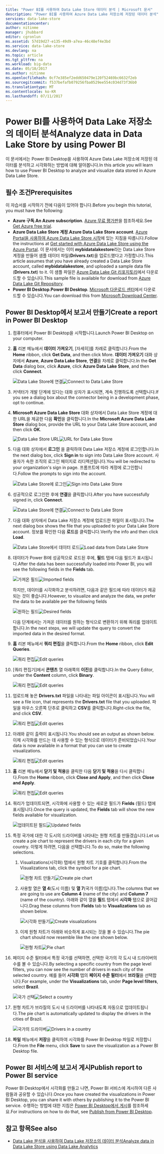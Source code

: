```yaml
---
title: "Power BI를 사용하여 Data Lake Store 데이터 분석 | Microsoft 문서"
description: "Power BI를 사용하여 Azure Data Lake 저장소에 저장된 데이터 분석"
services: data-lake-store
documentationcenter: 
author: nitinme
manager: jhubbard
editor: cgronlun
ms.assetid: 57d19d27-e135-49d9-a7ea-46c48ef4e3bd
ms.service: data-lake-store
ms.devlang: na
ms.topic: article
ms.tgt_pltfrm: na
ms.workload: big-data
ms.date: 05/10/2017
ms.author: nitinme
ms.openlocfilehash: 0cf7e385ef2edd650479e120f52469bc6632f2eb
ms.sourcegitcommit: f537befafb079256fba0529ee554c034d73f36b0
ms.translationtype: MT
ms.contentlocale: ko-KR
ms.lasthandoff: 07/11/2017
---
```

# <a name="analyze-data-in-data-lake-store-by-using-power-bi"></a><span data-ttu-id="9a4c7-103">Power BI를 사용하여 Data Lake 저장소의 데이터 분석</span><span class="sxs-lookup"><span data-stu-id="9a4c7-103">Analyze data in Data Lake Store by using Power BI</span></span>
<span data-ttu-id="9a4c7-104">이 문서에서는 Power BI Desktop을 사용하여 Azure Data Lake 저장소에 저장된 데이터를 분석하고 시각화하는 방법에 대해 알아봅니다.</span><span class="sxs-lookup"><span data-stu-id="9a4c7-104">In this article you will learn how to use Power BI Desktop to analyze and visualize data stored in Azure Data Lake Store.</span></span>

## <a name="prerequisites"></a><span data-ttu-id="9a4c7-105">필수 조건</span><span class="sxs-lookup"><span data-stu-id="9a4c7-105">Prerequisites</span></span>
<span data-ttu-id="9a4c7-106">이 자습서를 시작하기 전에 다음이 있어야 합니다.</span><span class="sxs-lookup"><span data-stu-id="9a4c7-106">Before you begin this tutorial, you must have the following:</span></span>

* <span data-ttu-id="9a4c7-107">**Azure 구독**.</span><span class="sxs-lookup"><span data-stu-id="9a4c7-107">**An Azure subscription**.</span></span> <span data-ttu-id="9a4c7-108">[Azure 무료 평가판](https://azure.microsoft.com/pricing/free-trial/)을 참조하세요.</span><span class="sxs-lookup"><span data-stu-id="9a4c7-108">See [Get Azure free trial](https://azure.microsoft.com/pricing/free-trial/).</span></span>
* <span data-ttu-id="9a4c7-109">**Azure Data Lake Store 계정**.</span><span class="sxs-lookup"><span data-stu-id="9a4c7-109">**Azure Data Lake Store account**.</span></span> <span data-ttu-id="9a4c7-110">[Azure Portal을 사용하여 Azure Data Lake Store 시작](data-lake-store-get-started-portal.md)에 있는 지침을 따릅니다.</span><span class="sxs-lookup"><span data-stu-id="9a4c7-110">Follow the instructions at [Get started with Azure Data Lake Store using the Azure Portal](data-lake-store-get-started-portal.md).</span></span> <span data-ttu-id="9a4c7-111">이 문서에서는 이미 **mybidatalakestore**라는 Data Lake Store 계정을 만들어 샘플 데이터 파일(**Drivers.txt**)을 업로드했다고 가정합니다.</span><span class="sxs-lookup"><span data-stu-id="9a4c7-111">This article assumes that you have already created a Data Lake Store account, called **mybidatalakestore**, and uploaded a sample data file (**Drivers.txt**) to it.</span></span> <span data-ttu-id="9a4c7-112">이 샘플 파일은 [Azure Data Lake Git 리포지토리](https://github.com/Azure/usql/tree/master/Examples/Samples/Data/AmbulanceData/Drivers.txt)에서 다운로드할 수 있습니다.</span><span class="sxs-lookup"><span data-stu-id="9a4c7-112">This sample file is available for download from [Azure Data Lake Git Repository](https://github.com/Azure/usql/tree/master/Examples/Samples/Data/AmbulanceData/Drivers.txt).</span></span>
* <span data-ttu-id="9a4c7-113">**Power BI Desktop**.</span><span class="sxs-lookup"><span data-stu-id="9a4c7-113">**Power BI Desktop**.</span></span> <span data-ttu-id="9a4c7-114">[Microsoft 다운로드 센터](https://www.microsoft.com/en-us/download/details.aspx?id=45331)에서 다운로드할 수 있습니다.</span><span class="sxs-lookup"><span data-stu-id="9a4c7-114">You can download this from [Microsoft Download Center](https://www.microsoft.com/en-us/download/details.aspx?id=45331).</span></span> 

## <a name="create-a-report-in-power-bi-desktop"></a><span data-ttu-id="9a4c7-115">Power BI Desktop에서 보고서 만들기</span><span class="sxs-lookup"><span data-stu-id="9a4c7-115">Create a report in Power BI Desktop</span></span>
1. <span data-ttu-id="9a4c7-116">컴퓨터에서 Power BI Desktop을 시작합니다.</span><span class="sxs-lookup"><span data-stu-id="9a4c7-116">Launch Power BI Desktop on your computer.</span></span>
2. <span data-ttu-id="9a4c7-117">**홈** 리본 메뉴에서 **데이터 가져오기**, [자세히]를 차례로 클릭합니다.</span><span class="sxs-lookup"><span data-stu-id="9a4c7-117">From the **Home** ribbon, click **Get Data**, and then click More.</span></span> <span data-ttu-id="9a4c7-118">**데이터 가져오기** 대화 상자에서 **Azure**, **Azure Data Lake Store**, **연결**을 차례로 클릭합니다.</span><span class="sxs-lookup"><span data-stu-id="9a4c7-118">In the **Get Data** dialog box, click **Azure**, click **Azure Data Lake Store**, and then click **Connect**.</span></span>
   
    <span data-ttu-id="9a4c7-119">![Data Lake Store에 연결](./media/data-lake-store-power-bi/get-data-lake-store-account.png "Data Lake Store에 연결")</span><span class="sxs-lookup"><span data-stu-id="9a4c7-119">![Connect to Data Lake Store](./media/data-lake-store-power-bi/get-data-lake-store-account.png "Connect to Data Lake Store")</span></span>
3. <span data-ttu-id="9a4c7-120">커넥터가 개발 단계에 있다는 대화 상자가 표시되면, 계속 진행하도록 선택합니다.</span><span class="sxs-lookup"><span data-stu-id="9a4c7-120">If you see a dialog box about the connector being in a development phase, opt to continue.</span></span>
4. <span data-ttu-id="9a4c7-121">**Microsoft Azure Data Lake Store** 대화 상자에서 Data Lake Store 계정에 대한 URL을 제공한 다음 **확인**을 클릭합니다.</span><span class="sxs-lookup"><span data-stu-id="9a4c7-121">In the **Microsoft Azure Data Lake Store** dialog box, provide the URL to your Data Lake Store account, and then click **OK**.</span></span>
   
    <span data-ttu-id="9a4c7-122">![Data Lake Store URL](./media/data-lake-store-power-bi/get-data-lake-store-account-url.png "Data Lake Store URL")</span><span class="sxs-lookup"><span data-stu-id="9a4c7-122">![URL for Data Lake Store](./media/data-lake-store-power-bi/get-data-lake-store-account-url.png "URL for Data Lake Store")</span></span>
5. <span data-ttu-id="9a4c7-123">다음 대화 상자에서 **로그인** 을 클릭하여 Data Lake 저장소 계정에 로그인합니다.</span><span class="sxs-lookup"><span data-stu-id="9a4c7-123">In the next dialog box, click **Sign in** to sign into Data Lake Store account.</span></span> <span data-ttu-id="9a4c7-124">사용자가 속한 조직의 로그인 페이지로 리디렉션됩니다.</span><span class="sxs-lookup"><span data-stu-id="9a4c7-124">You will be redirected to your organization's sign in page.</span></span> <span data-ttu-id="9a4c7-125">프롬프트에 따라 계정에 로그인합니다.</span><span class="sxs-lookup"><span data-stu-id="9a4c7-125">Follow the prompts to sign into the account.</span></span>
   
    <span data-ttu-id="9a4c7-126">![Data Lake Store에 로그인](./media/data-lake-store-power-bi/get-data-lake-store-account-signin.png "Data Lake Store에 로그인")</span><span class="sxs-lookup"><span data-stu-id="9a4c7-126">![Sign into Data Lake Store](./media/data-lake-store-power-bi/get-data-lake-store-account-signin.png "Sign into Data Lake Store")</span></span>
6. <span data-ttu-id="9a4c7-127">성공적으로 로그인한 후에 **연결**을 클릭합니다.</span><span class="sxs-lookup"><span data-stu-id="9a4c7-127">After you have successfully signed in, click **Connect**.</span></span>
   
    <span data-ttu-id="9a4c7-128">![Data Lake Store에 연결](./media/data-lake-store-power-bi/get-data-lake-store-account-connect.png "Data Lake Store에 연결")</span><span class="sxs-lookup"><span data-stu-id="9a4c7-128">![Connect to Data Lake Store](./media/data-lake-store-power-bi/get-data-lake-store-account-connect.png "Connect to Data Lake Store")</span></span>
7. <span data-ttu-id="9a4c7-129">다음 대화 상자에서 Data Lake 저장소 계정에 업로드한 파일이 표시됩니다.</span><span class="sxs-lookup"><span data-stu-id="9a4c7-129">The next dialog box shows the file that you uploaded to your Data Lake Store account.</span></span> <span data-ttu-id="9a4c7-130">정보를 확인한 다음 **로드**를 클릭합니다.</span><span class="sxs-lookup"><span data-stu-id="9a4c7-130">Verify the info and then click **Load**.</span></span>
   
    <span data-ttu-id="9a4c7-131">![Data Lake Store에서 데이터 로드](./media/data-lake-store-power-bi/get-data-lake-store-account-load.png "Data Lake Store에서 데이터 로드")</span><span class="sxs-lookup"><span data-stu-id="9a4c7-131">![Load data from Data Lake Store](./media/data-lake-store-power-bi/get-data-lake-store-account-load.png "Load data from Data Lake Store")</span></span>
8. <span data-ttu-id="9a4c7-132">데이터가 Power BI에 성공적으로 로드된 후에, **필드** 탭에 다음 필드가 표시됩니다.</span><span class="sxs-lookup"><span data-stu-id="9a4c7-132">After the data has been successfully loaded into Power BI, you will see the following fields in the **Fields** tab.</span></span>
   
    <span data-ttu-id="9a4c7-133">![가져온 필드](./media/data-lake-store-power-bi/imported-fields.png "가져온 필드")</span><span class="sxs-lookup"><span data-stu-id="9a4c7-133">![Imported fields](./media/data-lake-store-power-bi/imported-fields.png "Imported fields")</span></span>
   
    <span data-ttu-id="9a4c7-134">하지만, 데이터를 시각화하고 분석하려면, 다음과 같은 필드에 따라 데이터가 제공되는 것이 좋습니다.</span><span class="sxs-lookup"><span data-stu-id="9a4c7-134">However, to visualize and analyze the data, we prefer the data to be available per the following fields</span></span>
   
    <span data-ttu-id="9a4c7-135">![원하는 필드](./media/data-lake-store-power-bi/desired-fields.png "원하는 필드")</span><span class="sxs-lookup"><span data-stu-id="9a4c7-135">![Desired fields](./media/data-lake-store-power-bi/desired-fields.png "Desired fields")</span></span>
   
    <span data-ttu-id="9a4c7-136">다음 단계에서는 가져온 데이터를 원하는 형식으로 변환하기 위해 쿼리를 업데이트합니다.</span><span class="sxs-lookup"><span data-stu-id="9a4c7-136">In the next steps, we will update the query to convert the imported data in the desired format.</span></span>
9. <span data-ttu-id="9a4c7-137">**홈** 리본 메뉴에서 **쿼리 편집**을 클릭합니다.</span><span class="sxs-lookup"><span data-stu-id="9a4c7-137">From the **Home** ribbon, click **Edit Queries**.</span></span>
   
    <span data-ttu-id="9a4c7-138">![쿼리 편집](./media/data-lake-store-power-bi/edit-queries.png "쿼리 편집")</span><span class="sxs-lookup"><span data-stu-id="9a4c7-138">![Edit queries](./media/data-lake-store-power-bi/edit-queries.png "Edit queries")</span></span>
10. <span data-ttu-id="9a4c7-139">[쿼리 편집기]에서 **콘텐츠** 열 아래쪽의 **이진**를 클릭합니다.</span><span class="sxs-lookup"><span data-stu-id="9a4c7-139">In the Query Editor, under the **Content** column, click **Binary**.</span></span>
    
    <span data-ttu-id="9a4c7-140">![쿼리 편집](./media/data-lake-store-power-bi/convert-query1.png "쿼리 편집")</span><span class="sxs-lookup"><span data-stu-id="9a4c7-140">![Edit queries](./media/data-lake-store-power-bi/convert-query1.png "Edit queries")</span></span>
11. <span data-ttu-id="9a4c7-141">업로드해 놓은 **Drivers.txt** 파일을 나타내는 파일 아이콘이 표시됩니다.</span><span class="sxs-lookup"><span data-stu-id="9a4c7-141">You will see a file icon, that represents the **Drivers.txt** file that you uploaded.</span></span> <span data-ttu-id="9a4c7-142">파일을 마우스 오른쪽 단추로 클릭하고 **CSV**를 클릭합니다.</span><span class="sxs-lookup"><span data-stu-id="9a4c7-142">Right-click the file, and click **CSV**.</span></span>    
    
    <span data-ttu-id="9a4c7-143">![쿼리 편집](./media/data-lake-store-power-bi/convert-query2.png "쿼리 편집")</span><span class="sxs-lookup"><span data-stu-id="9a4c7-143">![Edit queries](./media/data-lake-store-power-bi/convert-query2.png "Edit queries")</span></span>
12. <span data-ttu-id="9a4c7-144">아래와 같이 출력이 표시됩니다.</span><span class="sxs-lookup"><span data-stu-id="9a4c7-144">You should see an output as shown below.</span></span> <span data-ttu-id="9a4c7-145">이제 시각화를 만드는 데 사용할 수 있는 형식으로 데이터가 준비되었습니다.</span><span class="sxs-lookup"><span data-stu-id="9a4c7-145">Your data is now available in a format that you can use to create visualizations.</span></span>
    
    <span data-ttu-id="9a4c7-146">![쿼리 편집](./media/data-lake-store-power-bi/convert-query3.png "쿼리 편집")</span><span class="sxs-lookup"><span data-stu-id="9a4c7-146">![Edit queries](./media/data-lake-store-power-bi/convert-query3.png "Edit queries")</span></span>
13. <span data-ttu-id="9a4c7-147">**홈** 리본 메뉴에서 **닫기 및 적용**을 클릭한 다음 **닫기 및 적용**을 다시 클릭합니다.</span><span class="sxs-lookup"><span data-stu-id="9a4c7-147">From the **Home** ribbon, click **Close and Apply**, and then click **Close and Apply**.</span></span>
    
    <span data-ttu-id="9a4c7-148">![쿼리 편집](./media/data-lake-store-power-bi/load-edited-query.png "쿼리 편집")</span><span class="sxs-lookup"><span data-stu-id="9a4c7-148">![Edit queries](./media/data-lake-store-power-bi/load-edited-query.png "Edit queries")</span></span>
14. <span data-ttu-id="9a4c7-149">쿼리가 업데이트되면, 시각화에 사용할 수 있는 새로운 필드가 **Fields** (필드) 탭에 표시됩니다.</span><span class="sxs-lookup"><span data-stu-id="9a4c7-149">Once the query is updated, the **Fields** tab will show the new fields available for visualization.</span></span>
    
    <span data-ttu-id="9a4c7-150">![업데이트된 필드](./media/data-lake-store-power-bi/updated-query-fields.png "업데이트된 필드")</span><span class="sxs-lookup"><span data-stu-id="9a4c7-150">![Updated fields](./media/data-lake-store-power-bi/updated-query-fields.png "Updated fields")</span></span>
15. <span data-ttu-id="9a4c7-151">특정 국가에 대한 각 도시의 드라이버를 나타내는 원형 차트를 만들겠습니다.</span><span class="sxs-lookup"><span data-stu-id="9a4c7-151">Let us create a pie chart to represent the drivers in each city for a given country.</span></span> <span data-ttu-id="9a4c7-152">이렇게 하려면, 다음을 선택합니다.</span><span class="sxs-lookup"><span data-stu-id="9a4c7-152">To do so, make the following selections.</span></span>
    
    1. <span data-ttu-id="9a4c7-153">Visualizations(시각화) 탭에서 원형 차트 기호를 클릭합니다.</span><span class="sxs-lookup"><span data-stu-id="9a4c7-153">From the Visualizations tab, click the symbol for a pie chart.</span></span>
       
        <span data-ttu-id="9a4c7-154">![원형 차트 만들기](./media/data-lake-store-power-bi/create-pie-chart.png "원형 차트 만들기")</span><span class="sxs-lookup"><span data-stu-id="9a4c7-154">![Create pie chart](./media/data-lake-store-power-bi/create-pie-chart.png "Create pie chart")</span></span>
    2. <span data-ttu-id="9a4c7-155">사용할 열은 **열 4**(도시 이름) 및 **열 7**(국가 이름)입니다.</span><span class="sxs-lookup"><span data-stu-id="9a4c7-155">The columns that we are going to use are **Column 4** (name of the city) and **Column 7** (name of the country).</span></span> <span data-ttu-id="9a4c7-156">아래와 같이 열을 **필드** 탭에서 **시각화** 탭으로 끌어갑니다.</span><span class="sxs-lookup"><span data-stu-id="9a4c7-156">Drag these columns from **Fields** tab to **Visualizations** tab as shown below.</span></span>
       
        <span data-ttu-id="9a4c7-157">![시각화 만들기](./media/data-lake-store-power-bi/create-visualizations.png "시각화 만들기")</span><span class="sxs-lookup"><span data-stu-id="9a4c7-157">![Create visualizations](./media/data-lake-store-power-bi/create-visualizations.png "Create visualizations")</span></span>
    3. <span data-ttu-id="9a4c7-158">이제 원형 차트가 아래와 비슷하게 표시되는 것을 볼 수 있습니다.</span><span class="sxs-lookup"><span data-stu-id="9a4c7-158">The pie chart should now resemble like the one shown below.</span></span>
       
        <span data-ttu-id="9a4c7-159">![원형 차트](./media/data-lake-store-power-bi/pie-chart.png "시각화 만들기")</span><span class="sxs-lookup"><span data-stu-id="9a4c7-159">![Pie chart](./media/data-lake-store-power-bi/pie-chart.png "Create visualizations")</span></span>
16. <span data-ttu-id="9a4c7-160">페이지 수준 필터에서 특정 국가를 선택하면, 선택한 국가의 각 도시 내 드라이버의 수를 볼 수 있습니다.</span><span class="sxs-lookup"><span data-stu-id="9a4c7-160">By selecting a specific country from the page level filters, you can now see the number of drivers in each city of the selected country.</span></span> <span data-ttu-id="9a4c7-161">예를 들어 **시각화** 탭의 **페이지 수준 필터**에서 **브라질**을 선택합니다.</span><span class="sxs-lookup"><span data-stu-id="9a4c7-161">For example, under the **Visualizations** tab, under **Page level filters**, select **Brazil**.</span></span>
    
    <span data-ttu-id="9a4c7-162">![국가 선택](./media/data-lake-store-power-bi/select-country.png "국가 선택")</span><span class="sxs-lookup"><span data-stu-id="9a4c7-162">![Select a country](./media/data-lake-store-power-bi/select-country.png "Select a country")</span></span>
17. <span data-ttu-id="9a4c7-163">원형 차트가 브라질의 도시 내 드라이버를 나타내도록 자동으로 업데이트됩니다.</span><span class="sxs-lookup"><span data-stu-id="9a4c7-163">The pie chart is automatically updated to display the drivers in the cities of Brazil.</span></span>
    
    <span data-ttu-id="9a4c7-164">![국가의 드라이버](./media/data-lake-store-power-bi/driver-per-country.png "국가별 드라이버")</span><span class="sxs-lookup"><span data-stu-id="9a4c7-164">![Drivers in a country](./media/data-lake-store-power-bi/driver-per-country.png "Drivers per country")</span></span>
18. <span data-ttu-id="9a4c7-165">**파일** 메뉴에서 **저장**을 클릭하여 시각화를 Power BI Desktop 파일로 저장합니다.</span><span class="sxs-lookup"><span data-stu-id="9a4c7-165">From the **File** menu, click **Save** to save the visualization as a Power BI Desktop file.</span></span>

## <a name="publish-report-to-power-bi-service"></a><span data-ttu-id="9a4c7-166">Power BI 서비스에 보고서 게시</span><span class="sxs-lookup"><span data-stu-id="9a4c7-166">Publish report to Power BI service</span></span>
<span data-ttu-id="9a4c7-167">Power BI Desktop에서 시각화를 만들고 나면, Power BI 서비스에 게시하여 다른 사람들과 공유할 수 있습니다.</span><span class="sxs-lookup"><span data-stu-id="9a4c7-167">Once you have created the visualizations in Power BI Desktop, you can share it with others by publishing it to the Power BI service.</span></span> <span data-ttu-id="9a4c7-168">수행하는 방법에 대한 지침은 [Power BI Desktop에서 게시](https://powerbi.microsoft.com/documentation/powerbi-desktop-upload-desktop-files/)를 참조하세요.</span><span class="sxs-lookup"><span data-stu-id="9a4c7-168">For instructions on how to do that, see [Publish from Power BI Desktop](https://powerbi.microsoft.com/documentation/powerbi-desktop-upload-desktop-files/).</span></span>

## <a name="see-also"></a><span data-ttu-id="9a4c7-169">참고 항목</span><span class="sxs-lookup"><span data-stu-id="9a4c7-169">See also</span></span>
* [<span data-ttu-id="9a4c7-170">Data Lake 분석을 사용하여 Data Lake 저장소의 데이터 분석</span><span class="sxs-lookup"><span data-stu-id="9a4c7-170">Analyze data in Data Lake Store using Data Lake Analytics</span></span>](../data-lake-analytics/data-lake-analytics-get-started-portal.md)

